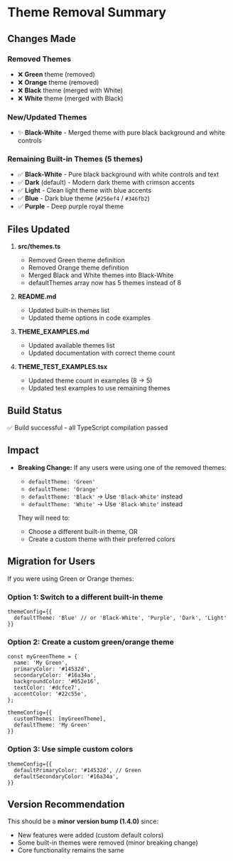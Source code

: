 # Theme Removal Summary

## Changes Made

### Removed Themes
- ❌ **Green** theme (removed)
- ❌ **Orange** theme (removed)
- ❌ **Black** theme (merged with White)
- ❌ **White** theme (merged with Black)

### New/Updated Themes
- ✨ **Black-White** - Merged theme with pure black background and white controls

### Remaining Built-in Themes (5 themes)
- ✅ **Black-White** - Pure black background with white controls and text
- ✅ **Dark** (default) - Modern dark theme with crimson accents
- ✅ **Light** - Clean light theme with blue accents
- ✅ **Blue** - Dark blue theme (`#256ef4` / `#346fb2`)
- ✅ **Purple** - Deep purple royal theme

## Files Updated

1. **src/themes.ts**
   - Removed Green theme definition
   - Removed Orange theme definition
   - Merged Black and White themes into Black-White
   - defaultThemes array now has 5 themes instead of 8

2. **README.md**
   - Updated built-in themes list
   - Updated theme options in code examples

3. **THEME_EXAMPLES.md**
   - Updated available themes list
   - Updated documentation with correct theme count

4. **THEME_TEST_EXAMPLES.tsx**
   - Updated theme count in examples (8 → 5)
   - Updated test examples to use remaining themes

## Build Status
✅ Build successful - all TypeScript compilation passed

## Impact
- **Breaking Change:** If any users were using one of the removed themes:
  - `defaultTheme: 'Green'`
  - `defaultTheme: 'Orange'`
  - `defaultTheme: 'Black'` → Use `'Black-White'` instead
  - `defaultTheme: 'White'` → Use `'Black-White'` instead
  
  They will need to:
  - Choose a different built-in theme, OR
  - Create a custom theme with their preferred colors

## Migration for Users
If you were using Green or Orange themes:

### Option 1: Switch to a different built-in theme
```tsx
themeConfig={{
  defaultTheme: 'Blue' // or 'Black-White', 'Purple', 'Dark', 'Light'
}}
```

### Option 2: Create a custom green/orange theme
```tsx
const myGreenTheme = {
  name: 'My Green',
  primaryColor: '#14532d',
  secondaryColor: '#16a34a',
  backgroundColor: '#052e16',
  textColor: '#dcfce7',
  accentColor: '#22c55e',
};

themeConfig={{
  customThemes: [myGreenTheme],
  defaultTheme: 'My Green'
}}
```

### Option 3: Use simple custom colors
```tsx
themeConfig={{
  defaultPrimaryColor: '#14532d', // Green
  defaultSecondaryColor: '#16a34a',
}}
```

## Version Recommendation
This should be a **minor version bump (1.4.0)** since:
- New features were added (custom default colors)
- Some built-in themes were removed (minor breaking change)
- Core functionality remains the same
